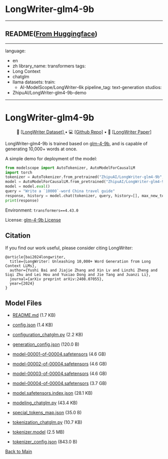 
# LongWriter-glm4-9b
---


## README([From Huggingface](https://huggingface.co/THUDM/LongWriter-glm4-9b))

---
language:
- en
- zh
library_name: transformers
tags:
- Long Context
- chatglm
- llama
datasets:
  train:
    - AI-ModelScope/LongWriter-6k
pipeline_tag: text-generation
studios:
- ZhipuAI/LongWriter-glm4-9b-demo
---
# LongWriter-glm4-9b

<p align="center">
  🤖 <a href="https://modelscope.cn/datasets/ZhipuAI/LongWriter-6k" target="_blank">[LongWriter Dataset] </a> • 💻 <a href="https://github.com/THUDM/LongWriter" target="_blank">[Github Repo]</a> • 📃 <a href="https://arxiv.org/abs/2408.07055" target="_blank">[LongWriter Paper]</a> 
</p>

LongWriter-glm4-9b is trained based on [glm-4-9b](https://huggingface.co/THUDM/glm-4-9b), and is capable of generating 10,000+ words at once.


A simple demo for deployment of the model:
```python
from modelscope import AutoTokenizer, AutoModelForCausalLM
import torch
tokenizer = AutoTokenizer.from_pretrained("ZhipuAI/LongWriter-glm4-9b", trust_remote_code=True)
model = AutoModelForCausalLM.from_pretrained("ZhipuAI/LongWriter-glm4-9b", dtype=paddle.bfloat16, trust_remote_code=True, )
model = model.eval()
query = "Write a `10000`-word China travel guide"
response, history = model.chat(tokenizer, query, history=[], max_new_tokens=1024, temperature=0.5)
print(response)
```
Environment: `transformers==4.43.0`

License: [glm-4-9b License](https://huggingface.co/THUDM/glm-4-9b-chat/blob/main/LICENSE)

## Citation

If you find our work useful, please consider citing LongWriter:

```
@article{bai2024longwriter,
  title={LongWriter: Unleashing 10,000+ Word Generation from Long Context LLMs}, 
  author={Yushi Bai and Jiajie Zhang and Xin Lv and Linzhi Zheng and Siqi Zhu and Lei Hou and Yuxiao Dong and Jie Tang and Juanzi Li},
  journal={arXiv preprint arXiv:2408.07055},
  year={2024}
}
```



## Model Files

- [README.md](https://paddlenlp.bj.bcebos.com/models/community/THUDM/LongWriter-glm4-9b/README.md) (1.7 KB)

- [config.json](https://paddlenlp.bj.bcebos.com/models/community/THUDM/LongWriter-glm4-9b/config.json) (1.4 KB)

- [configuration_chatglm.py](https://paddlenlp.bj.bcebos.com/models/community/THUDM/LongWriter-glm4-9b/configuration_chatglm.py) (2.2 KB)

- [generation_config.json](https://paddlenlp.bj.bcebos.com/models/community/THUDM/LongWriter-glm4-9b/generation_config.json) (120.0 B)

- [model-00001-of-00004.safetensors](https://paddlenlp.bj.bcebos.com/models/community/THUDM/LongWriter-glm4-9b/model-00001-of-00004.safetensors) (4.6 GB)

- [model-00002-of-00004.safetensors](https://paddlenlp.bj.bcebos.com/models/community/THUDM/LongWriter-glm4-9b/model-00002-of-00004.safetensors) (4.6 GB)

- [model-00003-of-00004.safetensors](https://paddlenlp.bj.bcebos.com/models/community/THUDM/LongWriter-glm4-9b/model-00003-of-00004.safetensors) (4.6 GB)

- [model-00004-of-00004.safetensors](https://paddlenlp.bj.bcebos.com/models/community/THUDM/LongWriter-glm4-9b/model-00004-of-00004.safetensors) (3.7 GB)

- [model.safetensors.index.json](https://paddlenlp.bj.bcebos.com/models/community/THUDM/LongWriter-glm4-9b/model.safetensors.index.json) (28.1 KB)

- [modeling_chatglm.py](https://paddlenlp.bj.bcebos.com/models/community/THUDM/LongWriter-glm4-9b/modeling_chatglm.py) (43.4 KB)

- [special_tokens_map.json](https://paddlenlp.bj.bcebos.com/models/community/THUDM/LongWriter-glm4-9b/special_tokens_map.json) (35.0 B)

- [tokenization_chatglm.py](https://paddlenlp.bj.bcebos.com/models/community/THUDM/LongWriter-glm4-9b/tokenization_chatglm.py) (10.7 KB)

- [tokenizer.model](https://paddlenlp.bj.bcebos.com/models/community/THUDM/LongWriter-glm4-9b/tokenizer.model) (2.5 MB)

- [tokenizer_config.json](https://paddlenlp.bj.bcebos.com/models/community/THUDM/LongWriter-glm4-9b/tokenizer_config.json) (843.0 B)


[Back to Main](../../)